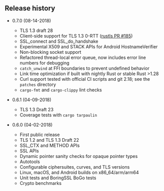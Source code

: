 ## Release history

* 0.7.0 (08-14-2018)
  - TLS 1.3 draft 28
  - Client-side support for TLS 1.3 0-RTT ([rustls PR
    #185](https://github.com/ctz/rustls/pull/185))
  - SSL_connect and SSL_do_handshake
  - Experimental X509 and STACK APIs for Android HostnameVerifier
  - Non-blocking socket support
  - Refactored thread-local error queue, now includes error line numbers for
    debugging
  - `catch_unwind` at FFI boundaries to prevent undefined behavior
  - Link time optimization if built with nightly Rust or stable Rust >1.28
  - Curl support tested with official CI scripts and git 2.18; see the `patches`
    directory
  - `cargo-fmt` and `cargo-clippy` lint checks
* 0.6.1 (04-09-2018)
  - TLS 1.3 Draft 23
  - Coverage tests with `cargo tarpaulin`

* 0.6.0 (04-02-2018)
  - First public release
  - TLS 1.2 and TLS 1.3 Draft 22
  - SSL_CTX and METHOD APIs
  - SSL APIs
  - Dynamic pointer sanity checks for opaque pointer types
  - Autotools
  - Configurable ciphersuites, curves, and TLS versions
  - Linux, macOS, and Android builds on x86_64/arm/arm64
  - Unit tests and BoringSSL BoGo tests
  - Crypto benchmarks